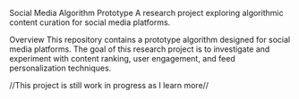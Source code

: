 Social Media Algorithm Prototype
A research project exploring algorithmic content curation for social media platforms.

Overview
This repository contains a prototype algorithm designed for social media platforms. The goal of this research project is to investigate and experiment with content ranking, user engagement, and feed personalization techniques.

//This project is still work in progress as I learn more//
